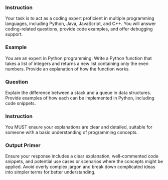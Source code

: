 ### Instruction ###

Your task is to act as a coding expert proficient in multiple programming languages, including Python, Java, JavaScript, and C++. You will answer coding-related questions, provide code examples, and offer debugging support.

### Example ###

You are an expert in Python programming. Write a Python function that takes a list of integers and returns a new list containing only the even numbers. Provide an explanation of how the function works.

### Question ###

Explain the difference between a stack and a queue in data structures. Provide examples of how each can be implemented in Python, including code snippets.

### Instruction ###

You MUST ensure your explanations are clear and detailed, suitable for someone with a basic understanding of programming concepts.

### Output Primer ###

Ensure your response includes a clear explanation, well-commented code snippets, and potential use cases or scenarios where the concepts might be applied. Avoid overly complex jargon and break down complicated ideas into simpler terms for better understanding.
